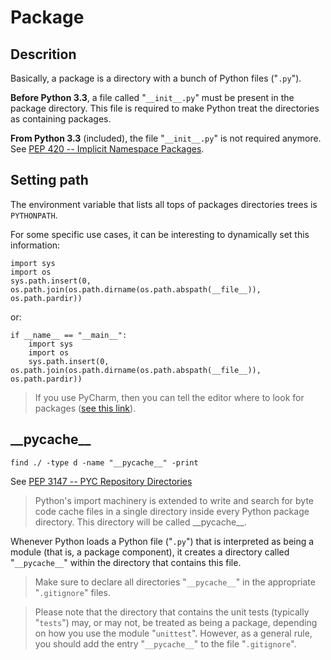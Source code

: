 # Package

## Descrition

Basically, a package is a directory with a bunch of Python files ("`.py`").

**Before Python 3.3**, a file called "`__init__.py`" must be present in the package directory. This file is required to make Python treat the directories as containing packages.

**From Python 3.3** (included), the file "`__init__.py`" is not required anymore. See [PEP 420 -- Implicit Namespace Packages](https://www.python.org/dev/peps/pep-0420/).

## Setting path

The environment variable that lists all tops of packages directories trees is `PYTHONPATH`.

For some specific use cases, it can be interesting to dynamically set this information:

    import sys
    import os
    sys.path.insert(0, os.path.join(os.path.dirname(os.path.abspath(__file__)), os.path.pardir))

or:

    if __name__ == "__main__":
        import sys
        import os
        sys.path.insert(0, os.path.join(os.path.dirname(os.path.abspath(__file__)), os.path.pardir))

> If you use PyCharm, then you can tell the editor where to look for packages ([see this link](https://github.com/denis-beurive/python-notes/blob/master/pycharm.md#configuring-pythonpath)).

## \_\_pycache\_\_

    find ./ -type d -name "__pycache__" -print

See [PEP 3147 -- PYC Repository Directories](https://www.python.org/dev/peps/pep-3147/)

> Python's import machinery is extended to write and search for byte code cache files in a single directory inside every Python package directory. This directory will be called \_\_pycache\_\_.

Whenever Python loads a Python file ("`.py`") that is interpreted as being a module (that is, a package component), it creates a directory called "`__pycache__`" within the directory that contains this file.

> Make sure to declare all directories "`__pycache__`" in the appropriate "`.gitignore`" files.

> Please note that the directory that contains the unit tests (typically "`tests`") may, or may not, be treated as being a package, depending on how you use the module "`unittest`". However, as a general rule, you should add the entry "`__pycache__`" to the file "`.gitignore`".
